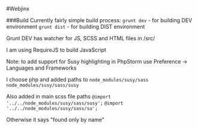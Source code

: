 #Webjinx

###Build
Currently fairly simple build process:
`grunt dev` - for building DEV environment
`grunt dist` - for building DIST environment

Grunt DEV has watcher for JS, SCSS and HTML files in /src/

I am using RequireJS to build JavaScript

Note: to add support for Susy highlighting in PhpStorm use 
Preference -> Languages and Frameworks

I choose php and added paths to 
`node_modules/susy/sass`
`node_modules/susy/sass/susy`

Also added in main scss file paths
`@import '../../node_modules/susy/sass/susy';`
`@import '../../node_modules/susy/sass/su';`

Otherwise it says "found only by name"